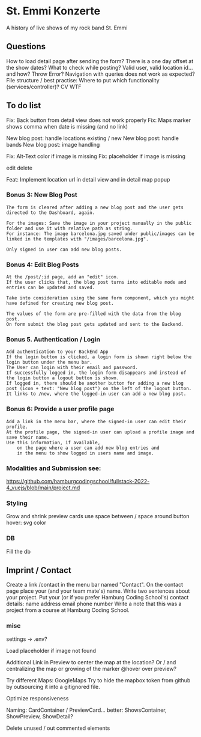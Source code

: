 # St. Emmi Konzerte
A history of live shows of my rock band St. Emmi

## Questions
How to load detail page after sending the form?
There is a one day offset at the show dates?
What to check while posting? Valid user, valid location id... and how? Throw Error?
Navigation with queries does not work as expected?
File structure / best practise: Where to put which functionality (services/controller)?
CV
WTF

## To do list
Fix: Back button from detail view does not work properly
Fix: Maps marker shows comma when date is missing (and no link)

New blog post: handle locations existing / new
New blog post: handle bands
New blog post: image handling

Fix: Alt-Text color if image is missing
Fix: placeholder if image is missing

edit
delete

Feat: Implement location url in detail view and in detail map popup

### Bonus 3: New Blog Post
    The form is cleared after adding a new blog post and the user gets directed to the Dashboard, again.

    For the images: Save the image in your project manually in the public folder and use it with relative path as string.
    For instance: The image barcelona.jpg saved under public/images can be linked in the templates with "/images/barcelona.jpg".

    Only signed in user can add new blog posts.

### Bonus 4: Edit Blog Posts

    At the /post/:id page, add an "edit" icon.
    If the user clicks that, the blog post turns into editable mode and entries can be updated and saved.

    Take into consideration using the same form component, which you might have defined for creating new blog post.

    The values of the form are pre-filled with the data from the blog post.
    On form submit the blog post gets updated and sent to the Backend.

### Bonus 5. Authentication / Login

    Add authentication to your BackEnd App
    If the login button is clicked, a login form is shown right below the login button under the menu bar.
    The User can login with their email and password.
    If successfully logged in, the login form disappears and instead of the login button a logout button is shown.
    If logged in, there should be another button for adding a new blog post (icon + text: "New blog post") on the left of the logout button. It links to /new, where the logged-in user can add a new blog post.

### Bonus 6: Provide a user profile page

    Add a link in the menu bar, where the signed-in user can edit their profile.
    At the profile page, the signed-in user can upload a profile image and save their name.
    Use this information, if available,
        on the page where a user can add new blog entries and
        in the menu to show logged in users name and image.

### Modalities and Submission see:
https://github.com/hamburgcodingschool/fullstack-2022-4_vuejs/blob/main/project.md

### Styling
Grow and shrink preview cards
use space between / space around
button hover: svg color

### DB
Fill the db

## Imprint / Contact
Create a link /contact in the menu bar named "Contact".
On the contact page place your (and your team mate's) name.
Write two sentences about your project.
Put your (or if you prefer Hamburg Coding School's) contact details:
    name
    address
    email
    phone number
Write a note that this was a project from a course at Hamburg Coding School.

### misc
settings -> .env?

Load placeholder if image not found

Additional Link in Preview to center the map at the location?
Or / and centralizing the map or growing of the marker @hover over preview?

Try different Maps: GoogleMaps
Try to hide the mapbox token from github by outsourcing it into a gitignored file.

Optimize responsiveness

Naming: CardContainer / PreviewCard... better: ShowsContainer, ShowPreview, ShowDetail?

Delete unused / out commented elements